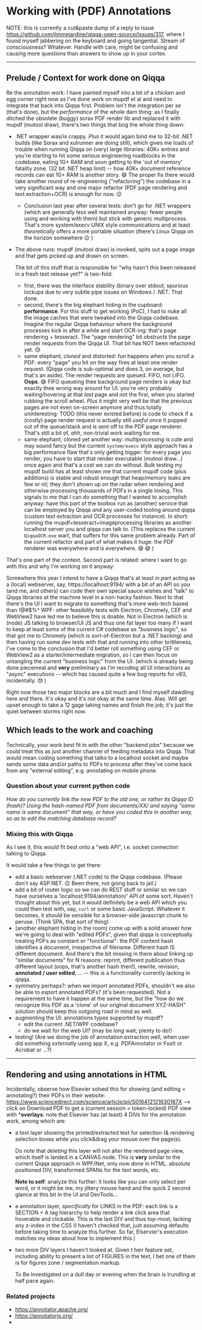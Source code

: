 # Working with (PDF) Annotations

NOTE: this is currently a cut&paste dump of a reply to issue https://github.com/jimmejardine/qiqqa-open-source/issues/317, where I found myself jabbering on the keyboard and going tangential. Stream of consciousness? Whatever. Handle with care, might be confusing and causing more questions than answers to show up in your cortex.

---

## Prelude / Context for work done on Qiqqa

Re the annotation work: I have painted myself into a bit of a chicken and egg corner right now as I've done work on mupdf et al and need to integrate that back into Qiqqa first. Problem isn't the integration per se (that's done), but the *performance* of the whole darn thing: as I finally ditched the obsolete (buggy) sorax PDF render lib and replaced it with mupdf (mutool draw), there's two things that bog the whole thing down:

* .NET wrapper was/is crappy. *Plus* it would again bind me to 32-bit .NET builds (like Sorax and xulrunner are doing still), which gives me loads of trouble when running Qiqqa on (very) large libraries: 40K+ entries and you're starting to hit some serious engineering roadblocks in the codebase, eating 1G+ RAM and soon getting to the 'out of memory' fatality zone. (32 bit .NET heap limit) -- how 40K+ document reference records can eat 1G+ RAM is another story. 😅  The proper fix there would take another round of re-engineering ("refactoring") the codebase in a very significant way and one major refactor (PDF page rendering and text extraction+OCR) is enough for now. 😉 
  
  * Conclusion last year after several tests: don't go for .NET wrappers (which are generally less well maintained anyway: fewer people using and working with them) but stick with generic multiprocess. That's more system/execv UNIX style communications and at least *theoretically* offers a more portable situation (there's Linux Qiqqa on the horizon somewhere 😉 )
* The above runs: mupdf (mutool draw) is invoked, spits out a page image and that gets picked up and drawn on screen.
  
  The bit of this stuff that is responsible for "why hasn't this been released in a fresh test release yet?" is two-fold:
  
  * first, there was the interface stability (binary over stdout; spurious lockups due to very subtle pipe issues on Windows / .NET. That done.
  * second, there's the big elephant hiding in the cupboard: **performance**. For this stuff to get working (PoC), I had to nuke all the image caches that were tweaked into the Qiqqa codebase. Imagine the regular Qiqqa behaviour where the background processes kick in after a while and start OCR-ing: that's page rendering + tesseract. The "page rendering" bit obstructs the page render requests from the Qiqqa UI. That bit has NOT been refactored yet. 😓 
  * same elephant, *cloned* and distorted: fun happens when you scroll a PDF: every "page" you hit on the way fires at least one render request. (Qiqqa code is sub-optimal and does 3, on average, but that's an aside). The render requests are queued. FIFO, not LIFO. **Oops**. 😅  FIFO queueing thee background page renders is okay but exactly thee wrong way around for UI: you're very probably waiting/hovering at that *last* page and not the first, when you started rubbing the scroll wheel. *Plus* it might very well be that the previous pages are not even on-screen anymore and thus totally uninteresting: TODO (this never existed before) is code to check if a (costly) page render request is actually still *useful* once it popped out of the queue/stack and is sent off to the PDF page renderer. That's still a bit of, *ahh*, non-trivial work waiting for me. 
  * same elephant, cloned yet another way: *multiprocessing* is cute and may sound fancy but the current `system/execv` style approach has a big performance flaw that's only getting bigger: for every page you render, you have to start that render executable (mutool draw...) once again and that's a cost we can do without.
    Bulk testing my mupdf build has at least shown me that current mupdf code (plus additions) is stable and robust enough that heap/memory leaks are few or nil; they don't shown up on the radar when rendering and otherwise processing thousands of PDFs in a single inning. This signals to me that I can do something that I wanted to accomplish anyway: have this part of the toolbox run as (another) service that can be employed by Qiqqa *and* any user-coded tooling around qiqqa (custom text extraction and OCR processes for instance). In short: running the mupdf+tesseract+imageprocessing libraries as another localhost server you and qiqqa can talk to. (This replaces the current `QiqqaOCR.exe` wart, that suffers for this same problem already. Part of the current refactor and part of what makes it huge: the PDF renderer was everywhere and *is* everywhere. 😅 😅 )

That's one part of the context. Second part is related: where I want to go with this and why I'm working on it anyway:

Somewhere this year I intend to have a Qiqqa that's at least *in part* acting as a (local) webserver, say, https://localhost:9194/ with a bit of an API so you (and me, and others) can code their own special sauce wishes and "talk" to Qiqqa libraries at the machine level in a non-hacky fashion.
Next to that there's the UI I want to migrate to something that's more web-tech based than !@#$%^ WPF: other feasibility tests with Electron, Chromely, CEF and WebView2 have led me to believe this is doable. Not in Electron (which is (node) JS talking to browser/UI JS and thus one fat layer too many if I want to keep at least *some* of the current C# codebase as "business logic", so that got me to Chromely (which is sort-of-Electron but a .NET backing) and then having run some dev tests with that and running into other brittleness, I've come to the conclusion that I'd better roll something using CEF or WebView2 as a starter/intermediate migration, so I can then focus on untangling the current "business logic" from the UI. (which is already being done piecemeal and **very** preliminary as I'm recoding all UI interactions as "async" executions -- which has caused quite a few bug reports for v83, incidentally. 😓 )

Right now those two major blocks are a bit much and I find myself dawdling here and there. It's okay and it's not okay at the same time. Alas. Will get upset enough to take a 12 gage taking names and finish the job; it's just the quiet between storms right now.

## Which leads to the work and coaching

Technically, your work best fit in with the other "backend jobs" because we could treat this as just another channel of feeding metadata into Qiqqa. That would mean coding something that talks to a localhost socket and maybe sends some data and/or paths to PDFs to process after they've come back from any "external editing", e.g. annotating on mobile phone.

### Question about your current python code

*How do you currently link the new PDF to the old one, or rather its Qiqqa ID (hash)? Using the hash-named PDF from documents/XX/ and saying "same name is same document" that way, or have you coded this in another way, so as to edit the matching database record?*

### Mixing this with Qiqqa

As I see it, this would fit best onto a "web API", i.e. socket connection talking to Qiqqa.

It would take a few things to get there:

* add a basic webserver (.NET code) to the Qiqqa codebase. (Please don't say ASP.NET. 😉 Been there, not going back to jail.)
* add a bit of router logic so we can do REST stuff or similar so we can have ourselves a 'localhost:9194/annotation/' API of some sort. Haven't thought about this yet, but it would definitely be a web API which you could then test with, say, `curl` or some basic JavaScript. Whatever it becomes, it should be sensible for a browser-side javascript chunk to peruse. (Think SPA, that sort of thing)
* (another elephant hiding in the room) come up with a solid answer how we're going to deal with "edited PDFs", given that qiqqa is conceptually treating PDFs as constant or "functional": the PDF content hash identifies a document, irrespective of filename. Different hash IS different document. And there's the bit missing in there about linking up "similar documents" for N reasons: reprint, different publication thus different layout (oops, that's another hash then!), rewrite, revision, **annotated / user edited**, ... -- this is a functionality currently lacking in qiqqa.
* symmetry perhaps?: when we import annotated PDFs, shouldn't we also be able to *export* annotated PDFs? (it's been requested). Not a requirement to have it happen at the same time, but the "how do we recognize this PDF as a 'clone' of our original document XYZ-HASH" solution should keep this outgoing road in mind as well.
* augmenting the UI: annotations types supported by mupdf? 
  * edit the current .NET/WPF codebase?
  * do we wait for the web UI? (may be *long* wait; plenty to do!)
* testing! (Are we doing the job of annotation extraction well, when user did something *externally* using app X, e.g. PDFAnnotator or FoxIt or Acrobat or ...?)

---

## Rendering and using annotations in HTML

Incidentally, observe how Elsevier solved this for showing (and editing = annotating?) their PDFs in their website: https://www.sciencedirect.com/science/article/pii/S016412121630187X --> click on Download PDF to get a (current session = token-locked) PDF view with \***overlays**: note that Elsevier has (at least) 4 DIVs for the annotation work, among which are:

* a text layer showing the printed/extracted text for selection (& rendering selection boxes while you click&drag your mouse over the page(s).
  
  Do note that *deleting* this layer will not alter the rendered page view, which itself is landed in a CANVAS node. This is **very** similar to the current Qiqqa approach in WPF/Net, only now done in HTML. absolute positioned DIV, transformed SPANs for the text words, etc.
  
  **Note to self**: analyze this further: it looks like you can only select per word, or it might be me, my jittery mouse hand and the quick 2 second glance at this bit in the UI and DevTools...

* a annotation layer, *specifically* for LINKS in the PDF: each link is a SECTION + A tag hierarchy to help render a link click area that hoverable and clickable. This is the last DIV and thus top-most, lacking any z-index in the CSS (I haven't checked that, just assuming defaults before taking time to analyze this further. So far, Elservier's execution matches my ideas about how to implement this.)

* two more DIV layers I haven't looked at. Given t heir feature set, including ability to present a list of FIGURES in the text, I bet one of them is for figures zone / segmentation markup.
  
  To Be Investigated on a dull day or evening when the brain is trundling at half pace again.

### Related projects

* https://annotator.apache.org/
* https://annotatorjs.org/
* 
